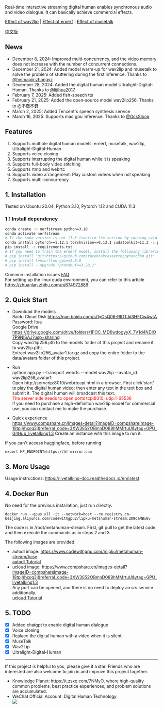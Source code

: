 Real-time interactive streaming digital human enables synchronous audio and video dialogue. It can basically achieve commercial effects.

[Effect of wav2lip](https://www.bilibili.com/video/BV1Bw4m1e74P/) | [Effect of ernerf](https://www.bilibili.com/video/BV1PM4m1y7Q2/) |  [Effect of musetalk](https://www.bilibili.com/video/BV1gm421N7vQ/)  

[中文版](./README_ZH.md)
## News
- December 8, 2024: Improved multi-concurrency, and the video memory does not increase with the number of concurrent connections.
- December 21, 2024: Added model warm-up for wav2lip and musetalk to solve the problem of stuttering during the first inference. Thanks to [@heimaojinzhangyz](https://github.com/heimaojinzhangyz)
- December 28, 2024: Added the digital human model Ultralight-Digital-Human. Thanks to [@lijihua2017](https://github.com/lijihua2017)
- February 7, 2025: Added fish-speech tts
- February 21, 2025: Added the open-source model wav2lip256. Thanks to @不蠢不蠢
- March 2, 2025: Added Tencent's speech synthesis service
- March 16, 2025: Supports mac gpu inference. Thanks to [@GcsSloop](https://github.com/GcsSloop) 

## Features
1. Supports multiple digital human models: ernerf, musetalk, wav2lip, Ultralight-Digital-Human
2. Supports voice cloning
3. Supports interrupting the digital human while it is speaking
4. Supports full-body video stitching
5. Supports rtmp and webrtc
6. Supports video arrangement: Play custom videos when not speaking
7. Supports multi-concurrency

## 1. Installation

Tested on Ubuntu 20.04, Python 3.10, Pytorch 1.12 and CUDA 11.3

### 1.1 Install dependency

```bash
conda create -n nerfstream python=3.10
conda activate nerfstream
# If the cuda version is not 11.3 (confirm the version by running nvidia-smi), install the corresponding version of pytorch according to <https://pytorch.org/get-started/previous-versions/> 
conda install pytorch==1.12.1 torchvision==0.13.1 cudatoolkit=11.3 -c pytorch
pip install -r requirements.txt
# If you need to train the ernerf model, install the following libraries
# pip install "git+https://github.com/facebookresearch/pytorch3d.git"
# pip install tensorflow-gpu==2.8.0
# pip install --upgrade "protobuf<=3.20.1"
``` 
Common installation issues [FAQ](https://livetalking-doc.readthedocs.io/en/latest/faq.html)  
For setting up the linux cuda environment, you can refer to this article https://zhuanlan.zhihu.com/p/674972886


## 2. Quick Start
- Download the models  
Baidu Cloud Disk <https://pan.baidu.com/s/1yOsQ06-RIDTJd3HFCw4wtA> Password: ltua  
Google Drive <https://drive.google.com/drive/folders/1FOC_MD6wdogyyX_7V1d4NDIO7P9NlSAJ?usp=sharing>  
Copy wav2lip256.pth to the models folder of this project and rename it to wav2lip.pth;  
Extract wav2lip256_avatar1.tar.gz and copy the entire folder to the data/avatars folder of this project.
- Run  
python app.py --transport webrtc --model wav2lip --avatar_id wav2lip256_avatar1  
Open http://serverip:8010/webrtcapi.html in a browser. First click'start' to play the digital human video; then enter any text in the text box and submit it. The digital human will broadcast this text.  
<font color=red>The server side needs to open ports tcp:8010; udp:1-65536</font>  
If you need to purchase a high-definition wav2lip model for commercial use, you can contact me to make the purchase.  

- Quick experience  
<https://www.compshare.cn/images-detail?ImageID=compshareImage-18tpjhhxoq3j&referral_code=3XW3852OBmnD089hMMrtuU&ytag=GPU_GitHub_livetalking1.3> Create an instance with this image to run it.

If you can't access huggingface, before running
```
export HF_ENDPOINT=https://hf-mirror.com
``` 


## 3. More Usage
Usage instructions: <https://livetalking-doc.readthedocs.io/en/latest>
  
## 4. Docker Run  
No need for the previous installation, just run directly.
```
docker run --gpus all -it --network=host --rm registry.cn-beijing.aliyuncs.com/codewithgpu2/lipku-metahuman-stream:2K9qaMBu8v
```
The code is in /root/metahuman-stream. First, git pull to get the latest code, and then execute the commands as in steps 2 and 3. 

The following images are provided:
- autodl image: <https://www.codewithgpu.com/i/lipku/metahuman-stream/base>   
[autodl Tutorial](https://livetalking-doc.readthedocs.io/en/latest/autodl/README.html)
- ucloud image: <https://www.compshare.cn/images-detail?ImageID=compshareImage-18tpjhhxoq3j&referral_code=3XW3852OBmnD089hMMrtuU&ytag=GPU_livetalking1.3>  
Any port can be opened, and there is no need to deploy an srs service additionally.  
[ucloud Tutorial](https://livetalking-doc.readthedocs.io/en/latest/ucloud/ucloud.html) 


## 5. TODO
- [x] Added chatgpt to enable digital human dialogue
- [x] Voice cloning
- [x] Replace the digital human with a video when it is silent
- [x] MuseTalk
- [x] Wav2Lip
- [x] Ultralight-Digital-Human

---
If this project is helpful to you, please give it a star. Friends who are interested are also welcome to join in and improve this project together.
* Knowledge Planet: https://t.zsxq.com/7NMyO, where high-quality common problems, best practice experiences, and problem solutions are accumulated.
* WeChat Official Account: Digital Human Technology  
![](https://mmbiz.qpic.cn/sz_mmbiz_jpg/l3ZibgueFiaeyfaiaLZGuMGQXnhLWxibpJUS2gfs8Dje6JuMY8zu2tVyU9n8Zx1yaNncvKHBMibX0ocehoITy5qQEZg/640?wxfrom=12&tp=wxpic&usePicPrefetch=1&wx_fmt=jpeg&amp;from=appmsg) 
